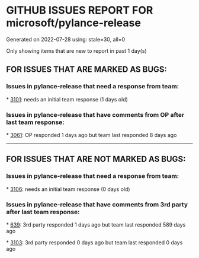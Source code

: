 
# GITHUB ISSUES REPORT FOR microsoft/pylance-release


Generated on 2022-07-28 using: stale=30, all=0


Only showing items that are new to report in past 1 day(s)


## FOR ISSUES THAT ARE MARKED AS BUGS:


### Issues in pylance-release that need a response from team:


\* [3101](https://github.com/microsoft/pylance-release/issues/3101 "Error with string formating and parameters autocomplete"): needs an initial team response (1 days old)

### Issues in pylance-release that have comments from OP after last team response:


\* [3061](https://github.com/microsoft/pylance-release/issues/3061 "Symbol renaming in Jupyter notebooks only works in a single cell"): OP responded 1 days ago but team last responded 8 days ago

---

## FOR ISSUES THAT ARE NOT MARKED AS BUGS:


### Issues in pylance-release that need a response from team:


\* [3106](https://github.com/microsoft/pylance-release/issues/3106 "cmon guido"): needs an initial team response (0 days old)

### Issues in pylance-release that have comments from 3rd party after last team response:


\* [639](https://github.com/microsoft/pylance-release/issues/639 "Pylance can't resolve .pyw imports"): 3rd party responded 1 days ago but team last responded 589 days ago

\* [3103](https://github.com/microsoft/pylance-release/issues/3103 "Imports from one cell are not picked up in the next (interactive window)"): 3rd party responded 0 days ago but team last responded 0 days ago
